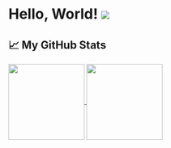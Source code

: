 <h1>Hello, World!
  <a href="https://hits.seeyoufarm.com/api/count/incr/badge.svg?url=https%3A%2F%2Fgithub.com%2Fhayeonrjoe&count_bg=%23FF79C6&title_bg=%23282A36&icon=&icon_color=%23F8F8F2&title=visitors&edge_flat=false">
    <img src="https://hits.seeyoufarm.com/api/count/incr/badge.svg?url=https%3A%2F%2Fgithub.com%2Fhayeonrjoe&count_bg=%23FF79C6&title_bg=%23282A36&icon=&icon_color=%23F8F8F2&title=visitors&edge_flat=false"/>
  </a>
</h1>

<h2>📈 My GitHub Stats</h2>
<a href="https://github-readme-stats.vercel.app/api?username=hayeonrjoe&theme=dracula">
  <img height=150 align="center" src="https://github-readme-stats.vercel.app/api?username=hayeonrjoe&theme=dracula" />
</a>
<a href="https://github-readme-stats.vercel.app/api/top-langs/?username=hayeonrjoe&layout=compact&theme=dracula">
  <img height=150 align="center" src="https://github-readme-stats.vercel.app/api/top-langs/?username=hayeonrjoe&layout=compact&theme=dracula" />
</a>

<!--
**hayeonrjoe/hayeonrjoe** is a ✨ _special_ ✨ repository because its `README.md` (this file) appears on your GitHub profile.

Here are some ideas to get you started:

- 🔭 I’m currently working on ...
- 🌱 I’m currently learning ...
- 👯 I’m looking to collaborate on ...
- 🤔 I’m looking for help with ...
- 💬 Ask me about ...
- 📫 How to reach me: ...
- 😄 Pronouns: ...
- ⚡ Fun fact: ...
-->
